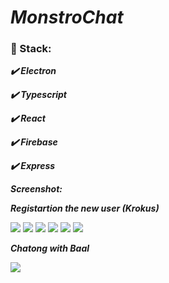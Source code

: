 # ***MonstroChat***

### :scroll: Stack:

   ***:heavy_check_mark: Electron***
   
   ***:heavy_check_mark: Typescript***
   
   ***:heavy_check_mark: React***
   
   ***:heavy_check_mark: Firebase***
   
   ***:heavy_check_mark: Express***

***Screenshot:***

***Registartion the new user (Krokus)***

![](https://lh3.googleusercontent.com/k5mNG4vWTXFpG3u3TPPIPBiMxaOLpC7RhdW8SOycYckfs8g6eypfzxJfETh0GGR-e9elCyQ0iCVudz9w7yASrPBymN_0jRW4kpUU6elM2mxMco3gU7qS28asQrysDTXDQAFvh1z1SgDCXF5h-B5U9KdNvtxSRZ-vXnmfeaXUW4yN1Lz7N1yH3h89mjrsTO-SJdZuLMOsD6wxN39GKw7iLdfv9n7lVdMbU570hLAmWQYVidYeIjOcCqJ5QVmZhPstXh3usW5xYJNFPzhEwTQH2PBC1msw0V7mF8MWOgk0TsUfveafK0CEVPE4H8g60RcP5FaGtbNvGOzAsN_Kt4IZ58JOeD-9clCtlMkD590u5b7zdp4GiauO4QJ9LNLfejIyOYh3KcKbmPOEQH-Vt2PLGVgIqt77xH4j5txJ7gT27LUgQJep-n44tirXpe9mMECiuG_X4RtVuGfjUdbjjyNrJZ0Hwo_tCyklu4wUneK1ZIYbsHh72JYm8BVqq5D2x9SxmyWh9VUv-M6CUj0xXMINFur0YKaHUpcgJ6ga8dvY9fgLYB9FNAJRyIVpiVIvNu4PwoHaJqjHA3B_LujdMLYpd3QPe9I2vN_0qRUMv5ohnfBOPb0D_oylsv1uOf_pOs1B8dHjzTXt7oUAkMA71iRzhIb-_dUaxum8Zerh8pMuj173DcmRlsbeTMWiqE8qJw=w310-h667-no)
![](https://lh3.googleusercontent.com/MKwO9mtOAkJ5wqZOyes5t5WQujYkJqUIeJzzdFT3mVdQKtL54AmygSMUjvWnUgaTTUMsbYMC3_7odvzFSaEityiT0vWtnd0STooNxChDG820nhSkNk_mPZ_pHCtkwXp4m-bRkNGrGlc0xNw6AiG_YEe9Bbr4L3exibBvCdtLoq-KfJRJElPUnJMCK--8-jfHQ9LNItlFjV71PTIShJZ4EfM-O6Whz2CyTHQxsk_27GnbRq501BdMAPDhvP52rZCGHWvytflmolDnOvhugx5Z6Bq5yWIgB8vcKbkIDIa86GpA3gV--RTF0Sz54qF2h-hRFVvkNTBG-T48wKTAGdM7taut7AA6hAoDt7hqGWaP--0Wqk4cMMboBLmAjNgllJy62q9O7o3RfNzXRxgm8579LLr7xa0531NDpA1lDXvLGybRltM7WpTQdDtUbqppzjoznn58Aw0pVWRLUKkvgXG_o8yuJ3FJfmCgjMwjwxpYijNaMA0sYUyg-eJFhztdMQC_7xguzkrvBpGF-ST-sRpMBjEgG1mIflprOi58VtvZ24_IddCYe81Nt1w9xPoX5ypfZeua_nvGAk6WbZdLv4sQa3ewoTokcXoCrEdJsNFnNm1coEABh3oTyYbqfSmOibcmy9szLKXhDI0rdBrSYPibJUGyNL_olbAgySd4l3yDMQ7eraok-JKwpt0ab9zpFQ=w310-h667-no)
![](https://lh3.googleusercontent.com/kRdksbwJFzXKs8pj_FJpEEzxJgla9X2FnBqONQk90FgaIih6_8kojjLbtWFv4sE8VxJpPfZUtwoEp2JLI-L-r561NGCleQeBK3NpRkAWljy7Mw4UnygBINBHmgUeBa94SxoRKuhZ3vvttYaskgVXpI9586MRy-QhfA_N7E6vTTl_9wyyXh7g_628PN9QX10pbBjjA5hylu9gBF5GT56EzgIiiFtYY5iH_kzqZ-oYijM6xg19ZMKTwvncl16LNQFmyQ-r7UEL0gqCPOJ10KDO_AIv0_2OVvLURt7dPQ62VBC3_rS--K-hk6K-nRyPFBo5EYazYvGn4PHUsMNBEZ-IVBnuNdMtjZXc9UeeBpRRgMdI801rsSlk1E1XDEah4sd1VTf58YJPokElV8qzV7dtpMMpvkzjlMAMZM8hVK1Pg-5iFYTcbO9ywYz1GVgdpm_rZo5bbEy_YeS8DXTO0MVT8raF_RWmbl7R-iFCvZiXfHkP0f8qXs51r_4RIS5OrW0_WesOjT4AAHbprxfg1CjRglIdJlSKgOG6LJuVfpBXn_emxbw-GiP92HH-1v5nP0mDMn5TdLHg_qorlirR_o6gaqJqP31HvbIriJaXK91msXBGloBJRNtZ2MrInw0wQioN5nU6udepFbMHA7ekp9g66RWfbQp20MjXH4-nyXdm7J2XYcL0MMd1ntRQN0-9Ag=w310-h667-no)
![](https://lh3.googleusercontent.com/V5gVgMCD8Jv1u5lBE1IG7kEE-O8ryoI89tMzCiLAIqRyuIDCLdXS4UB0T5WOET3-bdyjoUtzmisT_ccW34hCzXbOvsV_DWJV82mWbY-lYf5OR8fF5QKeIzjWoN_cLQfjnCu6EmxhcRA4l_9BG0vhaxrK1Uw9_6H8W7fv6LqF9wyh2ngLCbRHHMfLfFdxXglltXQLDgmWjHx09Noic0GjHgDnK9gT2C0FIcjoRr5lDnrFNPpkqpK_4nmVNeek8lUgNqg4Tnx8JLFbiljpBB69lKei4kI-p_LYpEV7Fm91X-w_lUaP2I0bzOerXfgBlh3-1hxQHL3M-0Uc1EGqmrmZsUqUB1Q1iOSbW3e42GcNjk6vGIL_JCVYGyQRMPT5rvibvMnJW71XQbCQwMFXJLbh-jvzfWmyoMJiZuXsifAOrRxeHfxhiPkzpiDaOut6QFnlSc40K3zsW_L1wqYyUXp3rqWzPCJ8KDwY8pbcaPLf1c7Mm1M9GHfzOc0SEndHEJTGnBcA9lW51tkWbrpCQrz8UAjLm1tZiuUUsqth1w1SGTa7ziMLziQ61I-68WUOyQE5epbSCThmBCL6tufZZpYVJ3zoY03KRGXhWwOf3liqYHURnmZqx5VRYr-NjWdaTOzHdjemTtkR9j2uN7TSF59nzzQG-sFgP6-Aos9O9BtDsWxMXj-OGj01HYvCc0jlcw=w310-h667-no)
![](https://lh3.googleusercontent.com/K2ba6JjTHqWC4_NNHvsEmo_Wz4GXbdmr9r4BWMDsPxtjVKV2nejiAl50ae6N4ZZkfW1v0JKrmTHnPvj250uiU-0Zuj3WoiWT1dgAWLjJsJlkzVuqt3tZVH9oBjZD9QCTsonW5RmI-Vv2RD9hyT9c-5RAkNB0FNEitX_evGza99b0ZcF4_3YzAkTAVBOSXYNMD3cnyLp4-IvKYkmxWZw9kA-snxTUtwqyp0BbJwsxb2d7UNFUKPpa826oT52vjv2170HbzJwx4OFgTcms2GUCgCAgWkWhVVgu1MGKE8fXng5-Ollfb4VaKsh-BXpdkP6Hg2HRaKJNQxZOcWjqBefPej-swoGte9dFaSGejNR8Ty6UCwRVCALqbRt_XR1MfUTzaesi77DQakwlKKrx-2HQmDQYD7FILcZHKk4OtnJIRSjeHqllC4MnHCkUyK7spiEY572_D1-_gewuCEnJyx1prk8dzyZPz0KrQLsBc7tAmkK7F_Ve6TbIH5u_MHWExiYGTSbTqwSYVSBh1M2YuxkDu0WpIkM4dmep10s0H3LGwhKZxhHhk8NvM4J3CjDM8pcwiirYUwSMnDOb-Vtl00tNlA3zyCbsR8Vq3nV3d_Oc1wew31oKsCcNbZylHTqTokrTk8jbT-4s5Q2bvXUNAQJhmiGqGb6CyeB7fUK8CP0xPI31GWXCH1UnlUK1R9nlwg=w310-h667-no)
![](https://lh3.googleusercontent.com/TFatjx62Q_XzXHDU-hGPb3Rve9x85Lc7MkvtHdduKVJJ9SlIqNUmdfAnr0UA6sQvfmQnciOyE62gOeioHLyiLuZy6LS29Ls_WDqsdv6tYN4ea8mvqLuXW3WvynxdWk3ShepHoofPpuDQnyHEK8v1ug_NAJcDmMOJGrPYS8czvEU23lUbarWYcOkhYjT4mpbtWScUOo5EX7V13Nnr4umWpoFtXBScFMK7XVRDmDo_XqPFnXUWLyMb3QxlJY1t3gtd9yvkdzjM1G_yyvlTPi4h-8dCpqFFPHG9cdUftOfVETuOLY48zWNwCbzZI0lpLZQWgHND6vzj4EUnGUfgtr3c7yGgidEqOVqUedQCKljVXsJXKXZVnzZJ8IDumcAh_-2a8muiUhx4a2wGsMSC4uSETCXtrtD3uNdfL0NjNBpccSeEOtoZO94Ix7WEG572jLoQQYsWJE-qdy1YOYDc7dXizhB6E14LSORgQFJ8rPvJNoP1KfXzi-I2-9I9wtK2yA-Pqz7_frmLnOy9lGA20a__FneXDKlmFzfvnVyMJWRoEodIy-e8Rx7ODOKo20r0a4TQrYCLoIM0vU4v4bt_eWcbIFt15HfHkcFFj9TYlhHOGz30B0JtUuPBndumkqbxpO8m1oXjps-d9eSNPHuXSmVtb0DEq-cXYyNbbX9m2CYtEh71OmFZ7HgiP_xWRbwRJg=w310-h667-no)

***Chatong with Baal***

![](https://lh3.googleusercontent.com/uTBnIFDOhps6DmmmF36KaFqQyPP5cJ2svs0Zl4VVvkkkQvgVAn6rgz4mcEY-ACulbUzVM_BsO83sTexGDcMJ287k_ZwAp6MJToH1E7LKftMh3WPQwJsXdQeRjSHNxtuR-5SvkQIfWOpf8RoAe333gE9SfWkePqPPJizw4lrWm7dSVIp6Nb8vX01pYkx5tf4sQmMd66fa6zJl3YtIC07LD4AdvsCx6tnQj8JaU_besHuw_KE1PJ3OVuOhy_duLLMiwMSNtQj41KXMhi8iVwJ6wxs24U1IXrUOSY9I56Oosdb3eOo5RccXg2VMJquesUT3Ze4D1czvYX1rNNQxa1xseLj-wO6ihPeVsdM6vS4pTzLqKRHa21XxYCshgqf1Ehn-Hj86G195gXO2E3HY58YlFklddRTXwtknDUyFIpLUOMKkX92k4oYisz39cP873Ubvnh0Q3xQYKC3vcrGK7bxXJ-VuhP0xT67m23LX6UvIkpWXCx7MheVH_lyjubgLID2qnMzr1RO_MFV9IrZaw4WVYNej52EhOVQFFfLe9qjwXjJECQW1kiDWcNJ34J6iHZhGNRydAMTYypwoViNKf_1V4VqxjkRRQHLAJttBon5uwxXRQyjdvmgDtC-XhIc-rpv9knX13cmA41y91_Ryclw_g9b9hyOatG-SUdR0VQgtCRNEIdbOxuEIFTvmiypwpQ=w930-h667-no)
